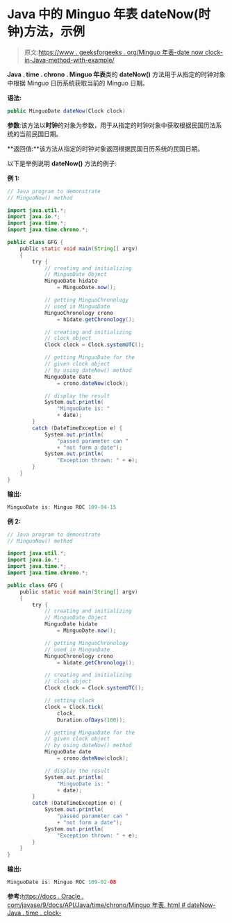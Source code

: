 # Java 中的 Minguo 年表 dateNow(时钟)方法，示例

> 原文:[https://www . geeksforgeeks . org/Minguo 年表-date now clock-in-Java-method-with-example/](https://www.geeksforgeeks.org/minguochronology-datenowclock-method-in-java-with-example/)

**Java . time . chrono . Minguo 年表**类的 **dateNow()** 方法用于从指定的时钟对象中根据 Minguo 日历系统获取当前的 Minguo 日期。

**语法:**

```java
public MinguoDate dateNow(Clock clock)
```

**参数**:该方法以**时钟**的对象为参数，用于从指定的时钟对象中获取根据民国历法系统的当前民国日期。

**返回值:**该方法从指定的时钟对象返回根据民国日历系统的民国日期。

以下是举例说明 **dateNow()** 方法的例子:

**例 1:**

```java
// Java program to demonstrate
// MinguoNow() method

import java.util.*;
import java.io.*;
import java.time.*;
import java.time.chrono.*;

public class GFG {
    public static void main(String[] argv)
    {
        try {
            // creating and initializing
            // MinguoDate Object
            MinguoDate hidate
                = MinguoDate.now();

            // getting MinguoChronology
            // used in MinguoDate
            MinguoChronology crono
                = hidate.getChronology();

            // creating and initializing
            // clock object
            Clock clock = Clock.systemUTC();

            // getting MinguoDate for the
            // given clock object
            // by using dateNow() method
            MinguoDate date
                = crono.dateNow(clock);

            // display the result
            System.out.println(
                "MinguoDate is: "
                + date);
        }
        catch (DateTimeException e) {
            System.out.println(
                "passed parameter can "
                + "not form a date");
            System.out.println(
                "Exception thrown: " + e);
        }
    }
}
```

**输出:**

```java
MinguoDate is: Minguo ROC 109-04-15

```

**例 2:**

```java
// Java program to demonstrate
// MinguoNow() method

import java.util.*;
import java.io.*;
import java.time.*;
import java.time.chrono.*;

public class GFG {
    public static void main(String[] argv)
    {
        try {
            // creating and initializing
            // MinguoDate Object
            MinguoDate hidate
                = MinguoDate.now();

            // getting MinguoChronology
            // used in MinguoDate
            MinguoChronology crono
                = hidate.getChronology();

            // creating and initializing
            // clock object
            Clock clock = Clock.systemUTC();

            // setting clock
            clock = Clock.tick(
                clock,
                Duration.ofDays(100));

            // getting MinguoDate for the
            // given clock object
            // by using dateNow() method
            MinguoDate date
                = crono.dateNow(clock);

            // display the result
            System.out.println(
                "MinguoDate is: "
                + date);
        }
        catch (DateTimeException e) {
            System.out.println(
                "passed parameter can "
                + "not form a date");
            System.out.println(
                "Exception thrown: " + e);
        }
    }
}
```

**输出:**

```java
MinguoDate is: Minguo ROC 109-02-08

```

**参考:**[https://docs . Oracle . com/javase/9/docs/API/Java/time/chrono/Minguo 年表. html # dateNow-Java . time . clock-](https://docs.oracle.com/javase/9/docs/api/java/time/chrono/MinguoChronology.html#dateNow-java.time.Clock-)